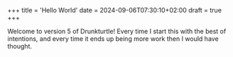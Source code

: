 +++
title = 'Hello World'
date = 2024-09-06T07:30:10+02:00
draft = true
+++

Welcome to version 5 of Drunkturtle! Every time I start this with the best of intentions, and every time it ends up being more work then I would have thought.
